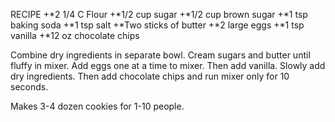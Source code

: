 RECIPE
+*2 1/4 C Flour
+*1/2 cup sugar
+*1/2 cup brown sugar
+*1 tsp baking soda
+*1 tsp salt
+*Two sticks of butter
+*2 large eggs
+*1 tsp vanilla
+*12 oz chocolate chips

Combine dry ingredients in separate bowl. Cream sugars and butter until fluffy in mixer. Add eggs one at a time to mixer. Then add vanilla. Slowly add dry ingredients. Then add chocolate chips and run mixer only for 10 seconds. 

Makes 3-4 dozen cookies for 1-10 people. 
